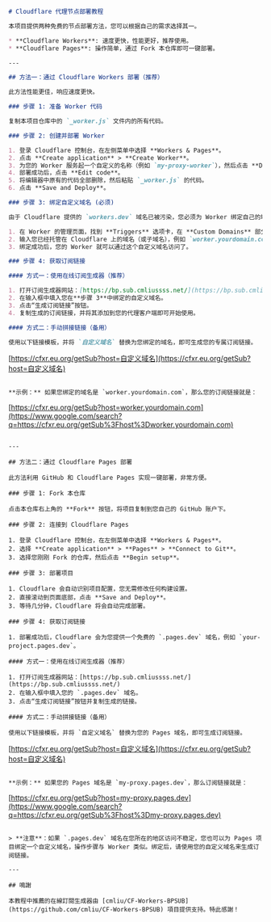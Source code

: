 

```markdown
# Cloudflare 代理节点部署教程

本项目提供两种免费的节点部署方法，您可以根据自己的需求选择其一。

* **Cloudflare Workers**: 速度更快，性能更好，推荐使用。
* **Cloudflare Pages**: 操作简单，通过 Fork 本仓库即可一键部署。

---

## 方法一：通过 Cloudflare Workers 部署（推荐）

此方法性能更佳，响应速度更快。

### 步骤 1: 准备 Worker 代码

复制本项目仓库中的 `_worker.js` 文件内的所有代码。

### 步骤 2: 创建并部署 Worker

1. 登录 Cloudflare 控制台，在左侧菜单中选择 **Workers & Pages**。
2. 点击 **Create application** > **Create Worker**。
3. 为您的 Worker 服务起一个自定义的名称（例如 `my-proxy-worker`），然后点击 **Deploy**。
4. 部署成功后，点击 **Edit code**。
5. 将编辑器中原有的代码全部删除，然后粘贴 `_worker.js` 的代码。
6. 点击 **Save and Deploy**。

### 步骤 3: 绑定自定义域名 (必须)

由于 Cloudflare 提供的 `workers.dev` 域名已被污染，您必须为 Worker 绑定自己的域名才能正常使用。

1. 在 Worker 的管理页面，找到 **Triggers** 选项卡，在 **Custom Domains** 部分点击 **Add custom domain**。
2. 输入您已经托管在 Cloudflare 上的域名（或子域名），例如 `worker.yourdomain.com`。
3. 绑定成功后，您的 Worker 就可以通过这个自定义域名访问了。

### 步骤 4: 获取订阅链接

#### 方式一：使用在线订阅生成器（推荐）

1. 打开订阅生成器网站：[https://bp.sub.cmliussss.net/](https://bp.sub.cmliussss.net/)
2. 在输入框中填入您在**步骤 3**中绑定的自定义域名。
3. 点击“生成订阅链接”按钮。
4. 复制生成的订阅链接，并将其添加到您的代理客户端即可开始使用。

#### 方式二：手动拼接链接（备用）

使用以下链接模板，并将 `自定义域名` 替换为您绑定的域名，即可生成您的专属订阅链接。

```

[https://cfxr.eu.org/getSub?host=自定义域名](https://cfxr.eu.org/getSub?host=自定义域名)

```

**示例：** 如果您绑定的域名是 `worker.yourdomain.com`，那么您的订阅链接就是：

```

[https://cfxr.eu.org/getSub?host=worker.yourdomain.com](https://www.google.com/search?q=https://cfxr.eu.org/getSub%3Fhost%3Dworker.yourdomain.com)

```

---

## 方法二：通过 Cloudflare Pages 部署

此方法利用 GitHub 和 Cloudflare Pages 实现一键部署，非常方便。

### 步骤 1: Fork 本仓库

点击本仓库右上角的 **Fork** 按钮，将项目复制到您自己的 GitHub 账户下。

### 步骤 2: 连接到 Cloudflare Pages

1. 登录 Cloudflare 控制台，在左侧菜单中选择 **Workers & Pages**。
2. 选择 **Create application** > **Pages** > **Connect to Git**。
3. 选择您刚刚 Fork 的仓库，然后点击 **Begin setup**。

### 步骤 3: 部署项目

1. Cloudflare 会自动识别项目配置，您无需修改任何构建设置。
2. 直接滚动到页面底部，点击 **Save and Deploy**。
3. 等待几分钟，Cloudflare 将会自动完成部署。

### 步骤 4: 获取订阅链接

1. 部署成功后，Cloudflare 会为您提供一个免费的 `.pages.dev` 域名，例如 `your-project.pages.dev`。

#### 方式一：使用在线订阅生成器（推荐）

1. 打开订阅生成器网站：[https://bp.sub.cmliussss.net/](https://bp.sub.cmliussss.net/)
2. 在输入框中填入您的 `.pages.dev` 域名。
3. 点击“生成订阅链接”按钮并复制生成的链接。

#### 方式二：手动拼接链接（备用）

使用以下链接模板，并将 `自定义域名` 替换为您的 Pages 域名，即可生成订阅链接。

```

[https://cfxr.eu.org/getSub?host=自定义域名](https://cfxr.eu.org/getSub?host=自定义域名)

```

**示例：** 如果您的 Pages 域名是 `my-proxy.pages.dev`，那么订阅链接就是：

```

[https://cfxr.eu.org/getSub?host=my-proxy.pages.dev](https://www.google.com/search?q=https://cfxr.eu.org/getSub%3Fhost%3Dmy-proxy.pages.dev)

```

> **注意**：如果 `.pages.dev` 域名在您所在的地区访问不稳定，您也可以为 Pages 项目绑定一个自定义域名，操作步骤与 Worker 类似。绑定后，请使用您的自定义域名来生成订阅链接。

---

## 鳴謝

本教程中推薦的在線訂閱生成器由 [cmliu/CF-Workers-BPSUB](https://github.com/cmliu/CF-Workers-BPSUB) 項目提供支持。特此感謝！
```
